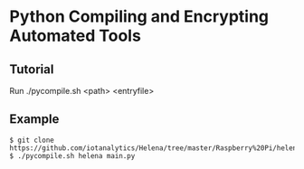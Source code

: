 # Python Compiling and Encrypting Automated Tools

## Tutorial

Run ./pycompile.sh \<path\> \<entryfile\>

## Example

    $ git clone https://github.com/iotanalytics/Helena/tree/master/Raspberry%20Pi/helena
    $ ./pycompile.sh helena main.py

